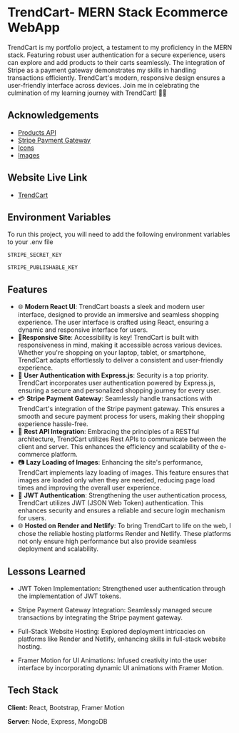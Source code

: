 
# TrendCart- MERN Stack Ecommerce WebApp

TrendCart is my portfolio project, a testament to my proficiency in the MERN stack. Featuring robust user authentication for a secure experience, users can explore and add products to their carts seamlessly. The integration of Stripe as a payment gateway demonstrates my skills in handling transactions efficiently. TrendCart's modern, responsive design ensures a user-friendly interface across devices. Join me in celebrating the culmination of my learning journey with TrendCart! 💼🌐


## Acknowledgements

 - [Products API](https://fakestoreapi.com)
 - [Stripe Payment Gateway](https://stripe.com/in)
 - [Icons](https://react-icons.github.io/react-icons)
 - [Images](https://storyset.com)


## Website Live Link
- [TrendCart](https://spiffy-entremet-b4f693.netlify.app/)



## Environment Variables

To run this project, you will need to add the following environment variables to your .env file

`STRIPE_SECRET_KEY`

`STRIPE_PUBLISHABLE_KEY`


## Features

- 🌐 **Modern React UI**: TrendCart boasts a sleek and modern user interface, designed to provide an immersive and seamless shopping experience. The user interface is crafted using React, ensuring a dynamic and responsive interface for users.
- 📱**Responsive Site**: Accessibility is key! TrendCart is built with responsiveness in mind, making it accessible across various devices. Whether you're shopping on your laptop, tablet, or smartphone, TrendCart adapts effortlessly to deliver a consistent and user-friendly experience.
- 🔐 **User Authentication with Express.js**: Security is a top priority. TrendCart incorporates user authentication powered by Express.js, ensuring a secure and personalized shopping journey for every user.
- 💳 **Stripe Payment Gateway**: Seamlessly handle transactions with TrendCart's integration of the Stripe payment gateway. This ensures a smooth and secure payment process for users, making their shopping experience hassle-free.
- 🔄 **Rest API Integration**: Embracing the principles of a RESTful architecture, TrendCart utilizes Rest APIs to communicate between the client and server. This enhances the efficiency and scalability of the e-commerce platform.
- 📷 **Lazy Loading of Images**: Enhancing the site's performance, TrendCart implements lazy loading of images. This feature ensures that images are loaded only when they are needed, reducing page load times and improving the overall user experience.
- 🔐 **JWT Authentication**: Strengthening the user authentication process, TrendCart utilizes JWT (JSON Web Token) authentication. This enhances security and ensures a reliable and secure login mechanism for users.
- 🌐 **Hosted on Render and Netlify**: To bring TrendCart to life on the web, I chose the reliable hosting platforms Render and Netlify. These platforms not only ensure high performance but also provide seamless deployment and scalability.


## Lessons Learned

- JWT Token Implementation: Strengthened user authentication through the implementation of JWT tokens.

- Stripe Payment Gateway Integration: Seamlessly managed secure transactions by integrating the Stripe payment gateway.

- Full-Stack Website Hosting: Explored deployment intricacies on platforms like Render and Netlify, enhancing skills in full-stack website hosting.
- Framer Motion for UI Animations: Infused creativity into the user interface by incorporating dynamic UI animations with Framer Motion.


## Tech Stack

**Client:** React, Bootstrap, Framer Motion

**Server:** Node, Express, MongoDB

